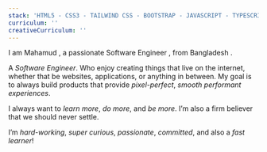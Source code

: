 ```yaml
---
stack: 'HTML5 - CSS3 - TAILWIND CSS - BOOTSTRAP - JAVASCRIPT - TYPESCRIPT - SASS - REACTJS - NEXTJS - GRAPHQL- MATERIAL UI - CONTEXT API - REDUX - NODEJS - EXPRESSJS -  MONGODB - MYSQL - FIREBASE'
curriculum: ''
creativeCurriculum: ''
---
```


I am <span>Mahamud</span> , a passionate <span>Software Engineer</span> , from <span>Bangladesh</span> .

A _Software Engineer_. Who enjoy creating things that live on the internet, whether that be websites, applications, or anything in between. My goal is to always build products that provide _pixel-perfect_, _smooth performant experiences_.



I always want to _learn more_, _do more_, and _be more_. I’m also a firm believer that we should <span>never settle</span>.

I’m _hard-working_, _super curious_, _passionate_, _committed_, and also a _fast learner_!
